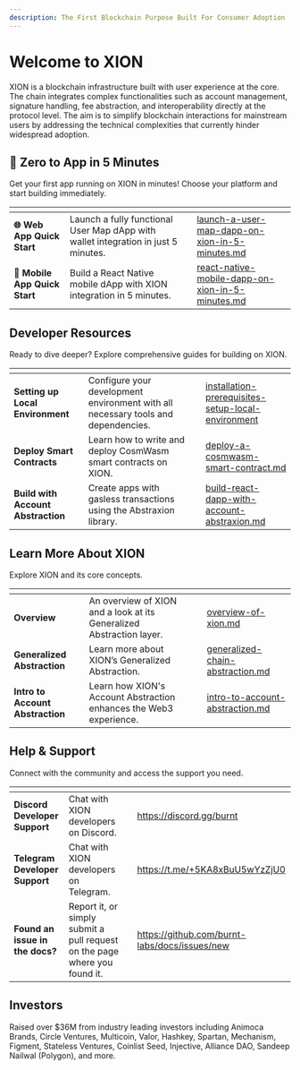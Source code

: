 ```yaml
---
description: The First Blockchain Purpose Built For Consumer Adoption
---
```


# Welcome to XION

XION is a blockchain infrastructure built with user experience at the core. The chain integrates complex functionalities such as account management, signature handling, fee abstraction, and interoperability directly at the protocol level. The aim is to simplify blockchain interactions for mainstream users by addressing the technical complexities that currently hinder widespread adoption.

## 🚀 Zero to App in 5 Minutes

Get your first app running on XION in minutes! Choose your platform and start building immediately.

<table data-view="cards"><thead><tr><th></th><th></th><th></th><th data-hidden data-card-target data-type="content-ref"></th></tr></thead><tbody><tr><td><strong>🌐 Web App Quick Start</strong></td><td>Launch a fully functional User Map dApp with wallet integration in just 5 minutes.</td><td></td><td><a href="developers/xion-quick-start/zero-to-dapp-in-5-minutes/launch-a-user-map-dapp-on-xion-in-5-minutes.md">launch-a-user-map-dapp-on-xion-in-5-minutes.md</a></td></tr><tr><td><strong>📱 Mobile App Quick Start</strong></td><td>Build a React Native mobile dApp with XION integration in 5 minutes.</td><td></td><td><a href="developers/xion-quick-start/zero-to-dapp-in-5-minutes/react-native-mobile-dapp-on-xion-in-5-minutes.md">react-native-mobile-dapp-on-xion-in-5-minutes.md</a></td></tr></tbody></table>

## Developer Resources

Ready to dive deeper? Explore comprehensive guides for building on XION.

<table data-view="cards"><thead><tr><th></th><th></th><th></th><th data-hidden data-card-target data-type="content-ref"></th></tr></thead><tbody><tr><td><strong>Setting up Local Environment</strong></td><td>Configure your development environment with all necessary tools and dependencies.</td><td></td><td><a href="developers/getting-started-advanced/setup-local-environment/installation-prerequisites-setup-local-environment/">installation-prerequisites-setup-local-environment</a></td></tr><tr><td><strong>Deploy Smart Contracts</strong></td><td>Learn how to write and deploy CosmWasm smart contracts on XION.</td><td></td><td><a href="developers/getting-started-advanced/your-first-contract/deploy-a-cosmwasm-smart-contract.md">deploy-a-cosmwasm-smart-contract.md</a></td></tr><tr><td><strong>Build with Account Abstraction</strong></td><td>Create apps with gasless transactions using the Abstraxion library.</td><td></td><td><a href="developers/getting-started-advanced/your-first-dapp/build-react-dapp-with-account-abstraxion.md">build-react-dapp-with-account-abstraxion.md</a></td></tr></tbody></table>

## Learn More About XION

Explore XION and its core concepts.

<table data-view="cards"><thead><tr><th></th><th></th><th></th><th data-hidden data-card-target data-type="content-ref"></th></tr></thead><tbody><tr><td><strong>Overview</strong></td><td>An overview of XION and a look at its Generalized Abstraction layer.</td><td></td><td><a href="xions-core/learn/overview-of-xion.md">overview-of-xion.md</a></td></tr><tr><td><strong>Generalized Abstraction</strong></td><td>Learn more about XION’s Generalized Abstraction.</td><td></td><td><a href="xions-core/learn/generalized-chain-abstraction.md">generalized-chain-abstraction.md</a></td></tr><tr><td><strong>Intro to Account Abstraction</strong></td><td>Learn how XION's Account Abstraction enhances the Web3 experience.</td><td></td><td><a href="xions-core/learn/intro-to-account-abstraction.md">intro-to-account-abstraction.md</a></td></tr></tbody></table>



## Help & Support

Connect with the community and access the support you need.

<table data-view="cards"><thead><tr><th></th><th></th><th></th><th data-hidden data-card-target data-type="content-ref"></th></tr></thead><tbody><tr><td><strong>Discord Developer Support</strong></td><td>Chat with XION developers on Discord.</td><td></td><td><a href="https://discord.gg/burnt">https://discord.gg/burnt</a></td></tr><tr><td><strong>Telegram Developer Support</strong></td><td>Chat with XION developers on Telegram.</td><td></td><td><a href="https://t.me/+5KA8xBuU5wYzZjU0">https://t.me/+5KA8xBuU5wYzZjU0</a></td></tr><tr><td><strong>Found an issue in the docs?</strong></td><td>Report it, or simply submit a pull request on the page where you found it.</td><td></td><td><a href="https://github.com/burnt-labs/docs/issues/new">https://github.com/burnt-labs/docs/issues/new</a></td></tr></tbody></table>



## Investors

Raised over $36M from industry leading investors including Animoca Brands, Circle Ventures, Multicoin, Valor, Hashkey, Spartan, Mechanism, Figment, Stateless Ventures, Coinlist Seed, Injective, Alliance DAO, Sandeep Nailwal (Polygon), and more.

<figure><img src=".gitbook/assets/Burnt Investor Logos (1) (2).png" alt=""><figcaption></figcaption></figure>


